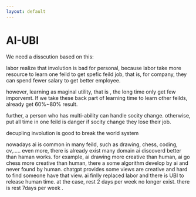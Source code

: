 ```yaml
---
layout: default
---
```


# AI-UBI

We need a disscution based on this:


labor realize that involution is bad for personal,
because labor take more resource to learn one feild to get spefic feild job,
that is, for company, they can spend fewer salary to get better employee.

however, learning as maginal utility, that is , the long time only get few imporvemt.
If we take these back part of learning time to learn other feilds, already get 60%~80% result.

further, a person who has multi-ability can handle socity change.
otherwise, put all time in one feild is danger if socity change they lose their job.

decupling involution is good to break the world system

nowadays ai is common in many feild, such as drawing, chess, coding, cv,.....
even more, there is already exist many domain ai discoverd better than haman works.
for example, ai drawing more creative than human, ai go chess more creative than human, there a some algorithm develop by ai and never found by human.
chatgpt provides some views are creative and hard to find someone have that view.
ai finlly replaced labor and there is UBI to release human time. at the case, rest 2 days per week no longer exist. there is rest 7days per week .